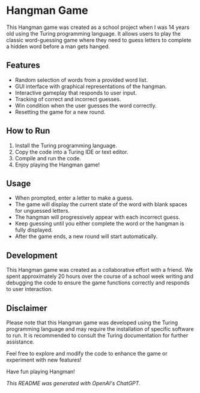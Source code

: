 # Hangman Game

This Hangman game was created as a school project when I was 14 years old using the Turing programming language. It allows users to play the classic word-guessing game where they need to guess letters to complete a hidden word before a man gets hanged. 

## Features

- Random selection of words from a provided word list.
- GUI interface with graphical representations of the hangman.
- Interactive gameplay that responds to user input.
- Tracking of correct and incorrect guesses.
- Win condition when the user guesses the word correctly.
- Resetting the game for a new round.

## How to Run

1. Install the Turing programming language.
2. Copy the code into a Turing IDE or text editor.
3. Compile and run the code.
4. Enjoy playing the Hangman game!

## Usage

- When prompted, enter a letter to make a guess.
- The game will display the current state of the word with blank spaces for unguessed letters.
- The hangman will progressively appear with each incorrect guess.
- Keep guessing until you either complete the word or the hangman is fully displayed.
- After the game ends, a new round will start automatically.

## Development

This Hangman game was created as a collaborative effort with a friend. We spent approximately 20 hours over the course of a school week writing and debugging the code to ensure the game functions correctly and responds to user interaction.

## Disclaimer

Please note that this Hangman game was developed using the Turing programming language and may require the installation of specific software to run. It is recommended to consult the Turing documentation for further assistance.

Feel free to explore and modify the code to enhance the game or experiment with new features!

Have fun playing Hangman!

*This README was generated with OpenAI's ChatGPT.*
